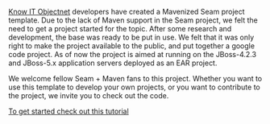 [Know IT Objectnet](http://www.knowit.no/) developers have created a Mavenized Seam project template. Due to the lack of Maven support in the Seam project, we felt the need to get a project started for the topic. After some research and development, the base was ready to be put in use. We felt that it was only right to make the project available to the public, and put together a google code project.
As of now the project is aimed at running on the JBoss-4.2.3 and JBoss-5.x application servers deployed as an EAR project.

We welcome fellow Seam + Maven fans to this project. Whether you want to use this template to develop your own projects, or you want to contribute to the project, we invite you to check out the code.

[To get started check out this tutorial](http://www.glxn.net/seam-maven-refimpl/doc/tutorial/)